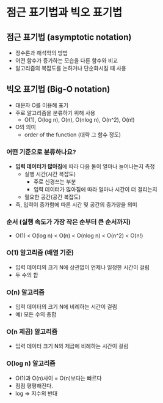 # 점근 표기법과 빅오 표기법

## 점근 표기법 (asymptotic notation)
- 정수론과 해석학의 방법
- 어떤 함수가 증가하는 모습을 다른 함수와 비교
- 알고리즘의 복잡도를 논하거나 단순화시킬 때 사용

## 빅오 표기법 (Big-O notation)
- 대문자 O를 이용해 표기
- 주로 알고리즘을 분류하기 위해 사용
  - O(1), O(log n), O(n), O(nlog n), O(n^2), O(n!)
- O의 의미
  - order of the function (대략 그 함수 정도)

### 어떤 기준으로 분류하나요?
- **입력 데이터가 많아짐**에 따라 다음 둘이 얼마나 늘어나는지 측정
  - 실행 시간(시간 복잡도)
    - 주로 신경쓰는 부분
    - 입력 데이터가 많아짐에 따라 얼마나 시간이 더 걸리는지
  - 필요한 공간(공간 복잡도)
- 즉, 입력이 증가함에 따른 시간 및 공간의 증가량을 의미
  

### 순서 (실행 속도가 가장 작은 순부터 큰 순서까지)

- O(1) < O(log n) < O(n) < O(nlog n) < O(n^2) < O(n!)

### O(1) 알고리즘 (배열 기준)
- 입력 데이터의 크기 N에 상관없이 언제나 일정한 시간이 걸림
- 두 수의 합
  
### O(n) 알고리즘
- 입력 데이터의 크기 N에 비례하는 시간이 걸림
- 예) 모든 수의 총합
  
### O(n 제곱) 알고리즘
- 입력 데이터 크기 N의 제곱에 비례하는 시간이 걸림
  
### O(log n) 알고리즘
- O(1)과 O(n)사이 = O(n)보다는 빠르다
- 점점 평평해진다.
- log => 지수의 반대
